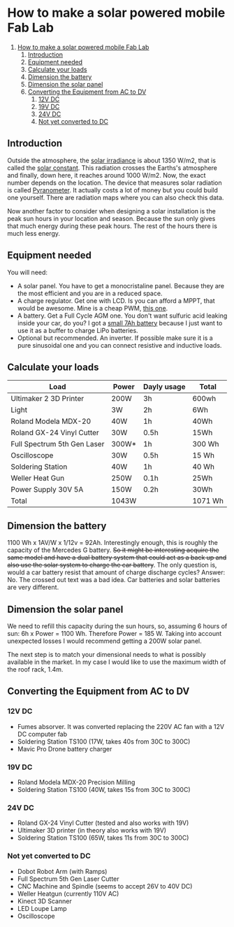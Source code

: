 # How to make a solar powered mobile Fab Lab

1. [How to make a solar powered mobile Fab Lab](#how-to-make-a-solar-powered-mobile-fab-lab)
   1. [Introduction](#introduction)
   2. [Equipment needed](#equipment-needed)
   3. [Calculate your loads](#calculate-your-loads)
   4. [Dimension the battery](#dimension-the-battery)
   5. [Dimension the solar panel](#dimension-the-solar-panel)
   6. [Converting the Equipment from AC to DV](#converting-the-equipment-from-ac-to-dv)
      1. [12V DC](#12v-dc)
      2. [19V DC](#19v-dc)
      3. [24V DC](#24v-dc)
      4. [Not yet converted to DC](#not-yet-converted-to-dc)

## Introduction

Outside the atmosphere, the [solar irradiance](https://en.wikipedia.org/wiki/Solar_irradiance) is about 1350 W/m2, that is called the [solar constant](https://en.wikipedia.org/wiki/Solar_constant). This radiation crosses the Earths's atmosphere and finally, down here, it reaches around 1000 W/m2. Now, the exact number depends on the location. The device that measures solar radiation is called [Pyranometer](https://en.wikipedia.org/wiki/Pyranometer). It actually costs a lot of money but you could build one yourself. There are radiation maps where you can also check this data.

Now another factor to consider when designing a solar installation is the peak sun hours in your location and season. Because the sun only gives that much energy during these peak hours. The rest of the hours there is much less energy.

## Equipment needed

You will need:

- A solar panel. You have to get a monocristaline panel. Because they are the most efficient and you are in a reduced space.
- A charge regulator. Get one with LCD. Is you can afford a MPPT, that would be awesome. Mine is a cheap PWM, [this one](https://amzn.to/2HVZ4JF).
- A battery. Get a Full Cycle AGM one. You don't want sulfuric acid leaking inside your car, do you? I got a [small 7Ah battery](https://amzn.to/2Q3coT5) because I just want to use it as a buffer to charge LiPo batteries.
- Optional but recommended. An inverter. If possible make sure it is a pure sinusoidal one and you can connect resistive and inductive loads.

## Calculate your loads

| Load                        | Power | Dayly usage | Total   |
| --------------------------- | ----- | ----------- | ------- |
| Ultimaker 2 3D Printer      | 200W  | 3h          | 600wh   |
| Light                       | 3W    | 2h          | 6Wh     |
| Roland Modela MDX-20        | 40W   | 1h          | 40Wh    |
| Roland GX-24 Vinyl Cutter   | 30W   | 0.5h        | 15Wh    |
| Full Spectrum 5th Gen Laser | 300W* | 1h          | 300 Wh  |
| Oscilloscope                | 30W   | 0.5h        | 15 Wh   |
| Soldering Station           | 40W   | 1h          | 40 Wh   |
| Weller Heat Gun             | 250W  | 0.1h        | 25Wh    |
| Power Supply 30V 5A         | 150W  | 0.2h        | 30Wh    |
| Total                       | 1043W |             | 1071 Wh |

## Dimension the battery

1100 Wh x 1AV/W x 1/12v = 92Ah. Interestingly enough, this is roughly the capacity of the Mercedes G battery. ~~So it might be interesting acquire the same model and have a dual battery system that could act as a back up and also use the solar system to charge the car battery~~. The only question is, would a car battery resist that amount of charge discharge cycles? Answer: No. The crossed out text was a bad idea. Car batteries and solar batteries are very different. 

## Dimension the solar panel

We need to refill this capacity during the sun hours, so, assuming 6 hours of sun: 6h x Power = 1100 Wh. Therefore Power = 185 W. Taking into account unexpected losses I would recommend getting a 200W solar panel.

The next step is to match your dimensional needs to what is possibly available in the market. In my case I would like to use the maximum width of the roof rack, 1.4m.

## Converting the Equipment from AC to DV

### 12V DC

- Fumes absorver. It was converted replacing the 220V AC fan with a 12V DC computer fab
- Soldering Station TS100 (17W, takes 40s from 30C to 300C)
- Mavic Pro Drone battery charger

### 19V DC

- Roland Modela MDX-20 Precision Milling 
- Soldering Station TS100 (40W, takes 15s from 30C to 300C)

### 24V DC

- Roland GX-24 Vinyl Cutter (tested and also  works with 19V)
- Ultimaker 3D printer (in theory also works with 19V)
- Soldering Station TS100 (65W, takes 11s from 30C to 300C)

### Not yet converted to DC

- Dobot Robot Arm (with Ramps)
- Full Spectrum 5th Gen Laser Cutter
- CNC Machine and Spindle (seems to accept 26V to 40V DC)
- Weller Heatgun (currently 110V AC)
- Kinect 3D Scanner
- LED Loupe Lamp
- Oscilloscope

